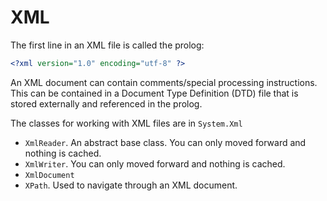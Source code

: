 # XML

The first line in an XML file is called the prolog:

```xml
<?xml version="1.0" encoding="utf-8" ?>
```

An XML document can contain comments/special processing instructions. This can be contained in a Document Type Definition (DTD) file that is stored externally and referenced in the prolog.

The classes for working with XML files are in `System.Xml`
- `XmlReader`. An abstract base class. You can only moved forward and nothing is cached.
- `XmlWriter`. You can only moved forward and nothing is cached.
- `XmlDocument`
- `XPath`. Used to navigate through an XML document.


<!--stackedit_data:
eyJoaXN0b3J5IjpbOTc2MjI5OTZdfQ==
-->